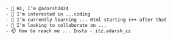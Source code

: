 ```xml
- 👋 Hi, I’m @adarsh2424
- 👀 I’m interested in ...coding
- 🌱 I’m currently learning ... Html starting c++ after that
- 💞️ I’m looking to collaborate on ...
- 📫 How to reach me ... Insta - itz.adarsh_zz
```

<!---
adarsh2424/adarsh2424 is a ✨ special ✨ repository because its `README.md` (this file) appears on your GitHub profile.
You can click the Preview link to take a look at your changes.
--->
